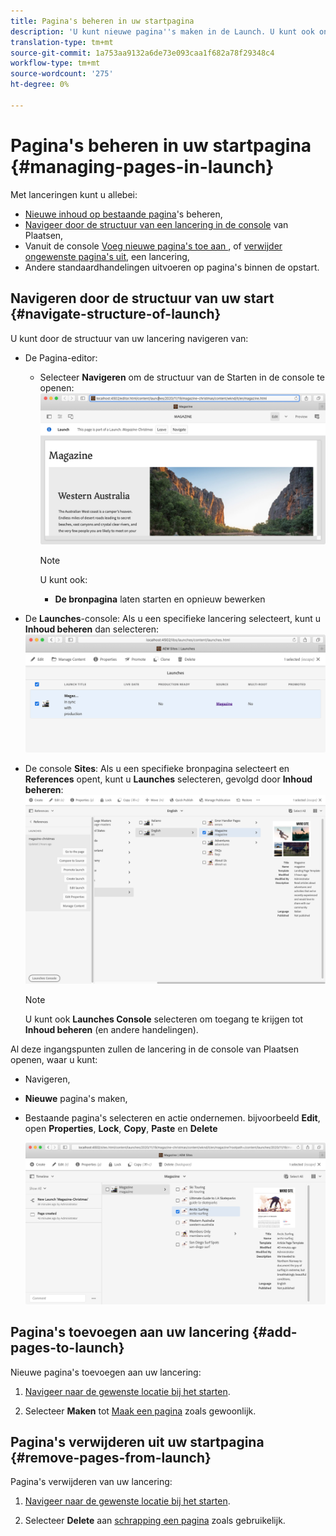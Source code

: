 ```yaml
---
title: Pagina's beheren in uw startpagina
description: 'U kunt nieuwe pagina''s maken in de Launch. U kunt ook ongewenste pagina''s verwijderen. '
translation-type: tm+mt
source-git-commit: 1a753aa9132a6de73e093caa1f682a78f29348c4
workflow-type: tm+mt
source-wordcount: '275'
ht-degree: 0%

---
```



# Pagina&#39;s beheren in uw startpagina {#managing-pages-in-launch}

Met lanceringen kunt u allebei:

* [Nieuwe inhoud op bestaande pagina](/help/sites-cloud/authoring/launches/editing.md)&#39;s beheren,
* [Navigeer door de structuur van een lancering in de console](#navigate-structure-of-launch) van Plaatsen,
* Vanuit de console [Voeg nieuwe pagina&#39;s toe aan ](#add-pages-to-launch), of [verwijder ongewenste pagina&#39;s uit](#remove-pages-from-launch), een lancering,
* Andere standaardhandelingen uitvoeren op pagina&#39;s binnen de opstart.

## Navigeren door de structuur van uw start {#navigate-structure-of-launch}

U kunt door de structuur van uw lancering navigeren van:

* De Pagina-editor:

   * Selecteer **Navigeren** om de structuur van de Starten in de console te openen:
      ![Navigeren door Starten vanuit de Pagina-editor](/help/sites-cloud/authoring/assets/launches-navigate-page-editor.png)

      >[!NOTE]
      >
      >U kunt ook:
      >
      >* **De bronpagina** laten starten en opnieuw bewerken


* De **Launches**-console:
Als u een specifieke lancering selecteert, kunt u **Inhoud beheren** dan selecteren:
   ![Console starten - Inhoud beheren](/help/sites-cloud/authoring/assets/launches-navigate-launches-console.png)

* De console **Sites**:
Als u een specifieke bronpagina selecteert en **References** opent, kunt u **Launches** selecteren, gevolgd door **Inhoud beheren**:
   ![Console starten - Inhoud beheren](/help/sites-cloud/authoring/assets/launches-navigate-sites-console.png)

   >[!NOTE]
   >
   >U kunt ook **Launches Console** selecteren om toegang te krijgen tot **Inhoud beheren** (en andere handelingen).

Al deze ingangspunten zullen de lancering in de console van Plaatsen openen, waar u kunt:

* Navigeren,
* **Nieuwe** pagina&#39;s maken,
* Bestaande pagina&#39;s selecteren en actie ondernemen. bijvoorbeeld **Edit**, open **Properties**, **Lock**, **Copy**, **Paste** en **Delete**

   ![Navigeren door Starten in Siteconsole vanuit Inhoud beheren](/help/sites-cloud/authoring/assets/launches-navigate-manage-content.png)

## Pagina&#39;s toevoegen aan uw lancering {#add-pages-to-launch}

Nieuwe pagina&#39;s toevoegen aan uw lancering:

1. [Navigeer naar de gewenste locatie bij het starten](#navigate-structure-of-launch).

1. Selecteer **Maken** tot [Maak een pagina](/help/sites-cloud/authoring/fundamentals/organizing-pages.md#creating-a-new-page) zoals gewoonlijk.

## Pagina&#39;s verwijderen uit uw startpagina {#remove-pages-from-launch}

Pagina&#39;s verwijderen van uw lancering:

1. [Navigeer naar de gewenste locatie bij het starten](#navigate-structure-of-launch).

1. Selecteer **Delete** aan [schrapping een pagina](/help/sites-cloud/authoring/fundamentals/organizing-pages.md#deleting-a-page) zoals gebruikelijk.
